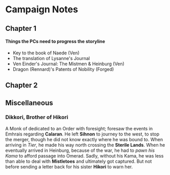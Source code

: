 # Campaign Notes

## Chapter 1 

#### Things the PCs need to progress the storyline

- Key to the book of Naede (Ven)
- The translation of Lysanne's Journal 
- Ven Einder's Journal: The Mistmen & Heinburg (Ven)
- Dragon (Rennard)'s Patents of Nobility (Forged)

## Chapter 2 

## Miscellaneous 

### Dikkori, Brother of Hikori 

A Monk of dedicated to an Order with foresight; foresaw the events in Emhrais regarding **Calaran**. 
He left **Sihnon** to journey to the west, to stop the merger, though he did not know exactly where he was bound to. 
When arriving in *Tier*, he made his way north crossing the **Sterile Lands**. When he eventually arrived in Heinburg, because of the war, he had to *pawn his Kama* to afford passage into Omerad. 
Sadly, without his Kama, he was less than able to deal with **Mistletoes** and ultimately got captured. 
But not before sending a letter back for his sister **Hikori** to warn her. 